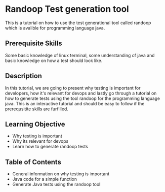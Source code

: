 # Randoop Test generation tool
This is a tutorial on how to use the test generational tool called randoop which is avalible for programming language java.

## Prerequisite Skills
Some basic knowledge of linux terminal, some understanding of java and basic knowledge on how a test should look like.

## Description
In this tutorial, we are going to present why testing is important for developers, how it's relevant for devops and lastly go through a tutorial on how to generate tests using the tool randoop for the programming language java. This is an interactive tutorial and should be easy to follow if the prerequsitite skills are furfilled.
## Learning Objective
- Why testing is important
- Why its relevant for devops
- Learn how to generate randoop tests

## Table of Contents
- General information on why testing is important
- Java code for a simple function
- Generate Java tests using the randoop tool



